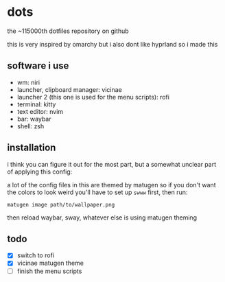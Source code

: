 # dots
the ~115000th dotfiles repository on github

this is very inspired by omarchy but i also dont like hyprland so i made this
## software i use
- wm: niri
- launcher, clipboard manager: vicinae
- launcher 2 (this one is used for the menu scripts): rofi
- terminal: kitty
- text editor: nvim
- bar: waybar
- shell: zsh
## installation
i think you can figure it out for the most part, but a somewhat unclear part of applying this config:

a lot of the config files in this are themed by matugen so if you don't want the colors to look weird you'll have to set up `swww` first, then run:
```
matugen image path/to/wallpaper.png
```
then reload waybar, sway, whatever else is using matugen theming
## todo
- [x] switch to rofi
- [x] vicinae matugen theme
- [ ] finish the menu scripts

